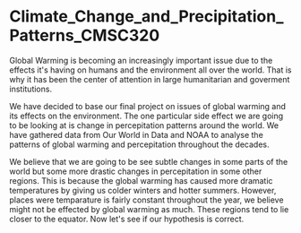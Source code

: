 # Climate_Change_and_Precipitation_Patterns_CMSC320

Global Warming is becoming an increasingly important issue due to the effects it's having on humans and the environment all over the world. That is why it has been the center of attention in large humanitarian and goverment institutions.

We have decided to base our final project on issues of global warming and its effects on the environment. The one particular side effect we are going to be looking at is change in percepitation patterns around the world. We have gathered data from Our World in Data and NOAA to analyse the patterns of global warming and percepitation throughout the decades.

We believe that we are going to be see subtle changes in some parts of the world but some more drastic changes in percepitation in some other regions. This is because the global warming has caused more dramatic temperatures by giving us colder winters and hotter summers. However, places were temparature is fairly constant throughout the year, we believe might not be effected by global warming as much. These regions tend to lie closer to the equator. Now let's see if our hypothesis is correct.
